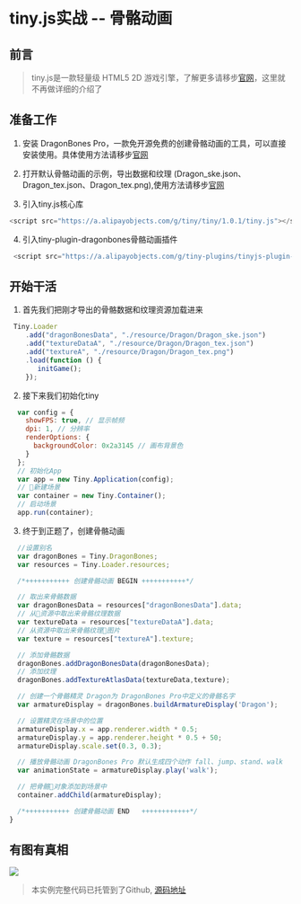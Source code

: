 # tiny.js实战 -- 骨骼动画

## 前言

>tiny.js是一款轻量级 HTML5 2D 游戏引擎，了解更多请移步[官网](http://tinyjs.net/#/)，这里就不再做详细的介绍了
 
## 准备工作

 1. 安装 DragonBones Pro，一款免开源免费的创建骨骼动画的工具，可以直接安装使用。具体使用方法请移步[官网](http://dragonbones.com/cn/index.html)

 2. 打开默认骨骼动画的示例，导出数据和纹理 (Dragon_ske.json、Dragon_tex.json、Dragon_tex.png),使用方法请移步[官网](http://dragonbones.com/cn/index.html)

 3. 引入tiny.js核心库 

 ```js
 <script src="https://a.alipayobjects.com/g/tiny/tiny/1.0.1/tiny.js"></script>
 ```

 4. 引入tiny-plugin-dragonbones骨骼动画插件
```js
 <script src="https://a.alipayobjects.com/g/tiny-plugins/tinyjs-plugin-dragonbones/0.0.1/index.js"></script>
```

## 开始干活

1. 首先我们把刚才导出的骨骼数据和纹理资源加载进来

```js
 Tiny.Loader
    .add("dragonBonesData", "./resource/Dragon/Dragon_ske.json")
    .add("textureDataA", "./resource/Dragon/Dragon_tex.json")
    .add("textureA", "./resource/Dragon/Dragon_tex.png")
    .load(function () {
       initGame();
    });
```

2. 接下来我们初始化tiny

``` js
  var config = {
    showFPS: true, // 显示帧频
    dpi: 1, // 分辨率
    renderOptions: {
      backgroundColor: 0x2a3145 // 画布背景色
    }
  };
  // 初始化App
  var app = new Tiny.Application(config);
  // 新建场景
  var container = new Tiny.Container();
  // 启动场景
  app.run(container);

```
3. 终于到正题了，创建骨骼动画

``` js
  //设置别名
  var dragonBones = Tiny.DragonBones;
  var resources = Tiny.Loader.resources;

  /*+++++++++++ 创建骨骼动画 BEGIN +++++++++++*/

  // 取出来骨骼数据
  var dragonBonesData = resources["dragonBonesData"].data;
  // 从资源中取出来骨骼纹理数据
  var textureData = resources["textureDataA"].data;
  // 从资源中取出来骨骼纹理图片
  var texture = resources["textureA"].texture;

  // 添加骨骼数据
  dragonBones.addDragonBonesData(dragonBonesData);
  // 添加纹理
  dragonBones.addTextureAtlasData(textureData,texture);

  // 创建一个骨骼精灵 Dragon为 DragonBones Pro中定义的骨骼名字
  var armatureDisplay = dragonBones.buildArmatureDisplay('Dragon');

  // 设置精灵在场景中的位置
  armatureDisplay.x = app.renderer.width * 0.5;
  armatureDisplay.y = app.renderer.height * 0.5 + 50;
  armatureDisplay.scale.set(0.3, 0.3);

  // 播放骨骼动画 DragonBones Pro 默认生成四个动作 fall、jump、stand、walk
  var animationState = armatureDisplay.play('walk');

  // 把骨骼对象添加到场景中
  container.addChild(armatureDisplay);

  /*+++++++++++ 创建骨骼动画 END   ++++++++++++*/
}
```

## 有图有真相

<img src='https://gw.alipayobjects.com/zos/rmsportal/WIzZGaviupJrsuNiaddg.gif' />


> 本实例完整代码已托管到了Github, [源码地址](https://github.com/qingyangmoke/blogs-tutorial/tree/master/tinyjs/dragonbones-1/)